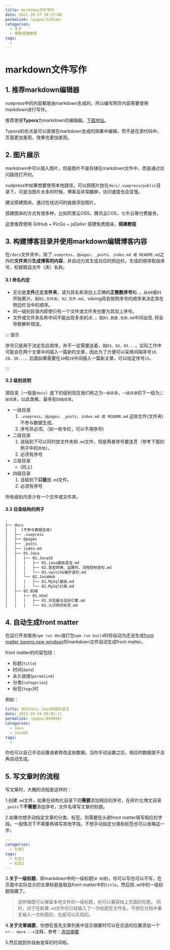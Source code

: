 ```yaml
---
title: markdown文件写作
date: 2021-10-27 18:37:00
permalink: /pages/1e91ae/
categories:
  - 关于
  - 博客搭建教程
tags:
  - 
---
```

# markdown文件写作

## 1. 推荐markdown编辑器

vuepress中的内容都是由markdown生成的，所以编写网页内容需要使用markdown进行写作。

推荐使用**Typora**为markdown的编辑器。[下载地址](https://typora.io/)。

Typora的优点是可以直接在markdown生成的效果中编辑，而不是在源代码中，页面更加美观，效果也更加直观。

## 2. 图片展示

markdown中可以插入图片，但是图片不是存储在markdown文件中，而是通过访问路径打开的。

vuepress中如果想要使用本地路径，可以把图片放在`docs/.vuepress/public`目录下。可是当图片太多的时候，博客会非常臃肿，访问速度也会变慢。

建议搭建图床，通过在线访问的链接添加图片。

搭建图床的方式有很多种，比如阿里云OSS，腾讯云COS，七牛云等付费服务。

这里推荐使用 GitHub + PicGo + jsDelivr 搭建免费图床。**搭建教程**

## 3. 构建博客目录并使用markdown编辑博客内容

在`/docs`文件夹中，除了`.vuepress`、`@pages`、`_posts`、`index.md 或 README.md`之外的**文件夹**将**生成博客的内容**，并自动为其生成对应的侧边栏。生成的顺序取自序号，标题取自文件（夹）名称。

#### 3.1 命名约定

- 无论是**文件**还是**文件夹**，请为其名称添加上正确的**正整数序号**和`.`，从`00`或`01`开始累计，如`01.文件夹`、`02.文件.md`，vdoing将会按照序号的顺序来决定其在侧边栏当中的顺序。
- 同一级别目录内即使只有一个文件或文件夹也要为其加上序号。
- 文件或文件夹名称中间不能出现多余的点`.`，如`01.我是.名称.md`中间出现`.`将会导致解析错误。

::: 提示

序号只是用于决定先后顺序，并不一定需要连着，如`01、02、03...`，实际工作中可能会在两个文章中间插入一篇新的文章，因此为了方便可以采用间隔序号`10、20、30...`，后面如果需要在`10`和`20`中间插入一篇新文章，可以给定序号`15`。

:::

#### 3.2 级别说明

源目录（一般是`docs`）底下的级别现在我们称之为`一级目录`，`一级目录`的下一级为`二级目录`，以此类推，最多到`四级目录`。

- 一级目录
  1. `.vuepress`、`@pages`、`_posts`、`index.md 或 README.md` 这些文件(文件夹)不参与数据生成。
  2. 序号非必须。（如一些专栏，可以不用序号)
- 二级目录
  1. 该级别下可以同时放文件夹和`.md`文件，但是两者序号要连贯（参考下面的例子中的`其他`）。
  2. 必须有序号
- 三级目录
  - (同上)
- 四级目录
  1. 该级别下**只能**放`.md`文件。
  2. 必须有序号

所有级别内至少有一个文件或文件夹。

#### 3.3 目录结构的例子

```md
.
├── docs
│   │  (不参与数据生成)
│   ├── .vuepress
│   ├── @pages
│   ├── _posts
│   ├── index.md
│   ├── 01.Java
│   │   ├── 01.JavaSE
│   │   |   ├── 01.java基础语法.md
│   │   |   ├── 02.类型转换、运算符、流程控制语句.md
│   │   |   └── 03.switch&循环语句.md
│   │   └── 02.JavaWeb
│   │   |   ├── 01.MySql基础.md
│   │   |   └── 02.MySql约束.md
│   ├── 02.前端
│   │   ├── 01.Html
│   │   |   ├── 01.浏览器与渲染引擎.md
│   │   |   └── 02.认识网页标签.md
```

## 4. 自动生成front matter

在运行开发服务`npm run dev`或打包`npm run build`时将自动为还没生成[front matter (opens new window)](https://vuepress.vuejs.org/zh/guide/frontmatter.html)的markdown文件自动生成front matter。

front matter的内容包括：

- 标题(`title`)
- 时间(`date`)
- 永久链接(`permalink`)
- 分类(`categories`)
- 标签(`tags`)时

例如：

```yaml
title: 初识Java：Java帝国的诞生
date: 2021-10-19 09:02:11
permalink: /pages/899940/
categories:
  - Java
  - JavaSE
tags:
  - 
```

你也可以自己手动设置或者修改这些数据。当你手动设置之后，相应的数据就不会再自动生成。

## 5. 写文章时的流程

写文章时，大概的流程是这样的：

1.创建`.md`文件，如果在结构化目录下则**需要**添加相应的序号，在碎片化博文目录`_posts`下**不需要**添加序号，文件名填写文章的标题。

2.如果你想手动指定文章的分类、标签，则需要在头部front matter填写相应的字段。一般情况下不需要再填写其他字段。不想手动指定分类和标签也可以省略这一步。

```yaml
---
categories: 
  - 分类1
tags: 
  - 标签1
  - 标签2
---
```

3.**关于一级标题**，即markdown中的一级标题(`# 标题`)，你可以写也可以不写，在页面中实际显示的文章标题是取自front matter中的`title`，然后把`.md`中的一级标题隐藏了。

> 这样做既可以保留本地文件的一级标题，也可以兼容线上页面的标题。 同时，对于在新建`.md`文件时已经输入了一次标题在文件名，不想在文档中重复输入一次标题的，也是可以实现的。

4.**关于文章摘要**，你想在首先文章列表中显示摘要时可以在合适的位置添加一个`<!-- more -->`注释，参考：[添加摘要](https://doc.xugaoyi.com/pages/1cc523/)

5.然后就到你自由发挥的时间啦。